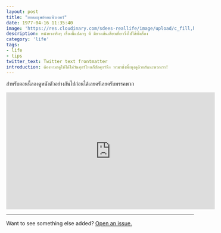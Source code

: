 ```yaml
---
layout: post
title: "ยอดมนุษย์คอมพิวเตอร์"
date: 1977-04-16 11:35:40
image: 'https://res.cloudinary.com/sdees-reallife/image/upload/c_fill,h_399,w_760/v1521962274/the-fantastic-four-th.jpg'
description: หนังยางจริงๆ เรื่องนี้แปลกๆ ดี มียางเส้นเดียวเที่ยววิ่งไปได้ทั้งเรื่อง
category: 'life'
tags:
- life
- tips
twitter_text: Twitter text frontmatter
introduction: ต้องหามาดูให้ได้ไม่วันศุกร์ไหนก็สักศุกร์นึง หามานั่งพึ่งพุงดูด้วยกันนะพวกเรา!
---
```

สำหรับตอนนี้ลองดูหนังตัวอย่างกันไปก่อนได้เลยครัเลยครับพรรคพวก

<iframe width="560" height="315" src="https://www.youtube.com/embed/qHsy81lJi5E" frameborder="0" allow="autoplay; encrypted-media" allowfullscreen></iframe>

-----

Want to see something else added? <a href="https://github.com/poole/poole/issues/new">Open an issue.</a>
